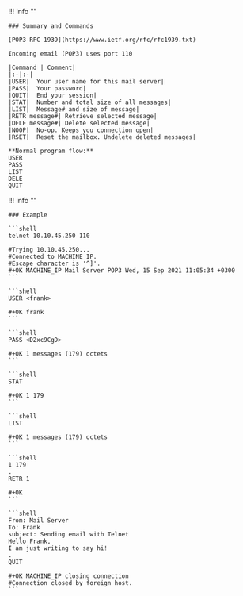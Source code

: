 !!! info ""

    ### Summary and Commands

    [POP3 RFC 1939](https://www.ietf.org/rfc/rfc1939.txt)

    Incoming email (POP3) uses port 110

    |Command | Comment|
    |:-|:-|
    |USER|	Your user name for this mail server|
    |PASS|	Your password|
    |QUIT|	End your session|
    |STAT|	Number and total size of all messages|
    |LIST|	Message# and size of message|
    |RETR message#|	Retrieve selected message|
    |DELE message#|	Delete selected message|
    |NOOP|	No-op. Keeps you connection open|
    |RSET|	Reset the mailbox. Undelete deleted messages|

    **Normal program flow:**
    USER
    PASS
    LIST
    DELE
    QUIT

!!! info ""

    ### Example

    ```shell
    telnet 10.10.45.250 110

    #Trying 10.10.45.250...
    #Connected to MACHINE_IP.
    #Escape character is '^]'.
    #+OK MACHINE_IP Mail Server POP3 Wed, 15 Sep 2021 11:05:34 +0300 
    ```

    ```shell
    USER <frank>

    #+OK frank
    ```

    ```shell
    PASS <D2xc9CgD>

    #+OK 1 messages (179) octets
    ```

    ```shell
    STAT

    #+OK 1 179
    ```

    ```shell
    LIST

    #+OK 1 messages (179) octets
    ```

    ```shell
    1 179
    .
    RETR 1

    #+OK
    ```

    ```shell
    From: Mail Server 
    To: Frank 
    subject: Sending email with Telnet
    Hello Frank,
    I am just writing to say hi!
    .
    QUIT

    #+OK MACHINE_IP closing connection
    #Connection closed by foreign host.
    ```

